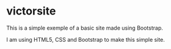 # victorsite
This is a simple exemple of a basic site made using Bootstrap.

I am using HTML5, CSS and Bootstrap to make this simple site.

